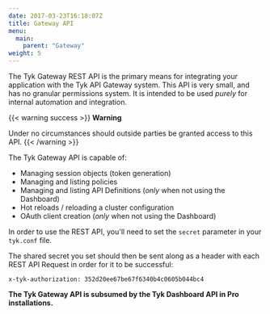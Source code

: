 ```yaml
---
date: 2017-03-23T16:18:07Z
title: Gateway API
menu:
  main:
    parent: "Gateway"
weight: 5 
---
```

The Tyk Gateway REST API is the primary means for integrating your application with the Tyk API Gateway system. This API is very small, and has no granular permissions system. It is intended to be used *purely* for internal automation and integration.

{{< warning success >}}
**Warning**  

Under no circumstances should outside parties be granted access to this API.
{{< /warning >}}


The Tyk Gateway API is capable of:

*   Managing session objects (token generation)
*   Managing and listing policies
*   Managing and listing API Definitions (*only* when not using the Dashboard)
*   Hot reloads / reloading a cluster configuration
*   OAuth client creation (*only* when not using the Dashboard)

In order to use the REST API, you'll need to set the `secret` parameter in your `tyk.conf` file.

The shared secret you set should then be sent along as a header with each REST API Request in order for it to be successful:

```{.copyWrapper}
x-tyk-authorization: 352d20ee67be67f6340b4c0605b044bc4
```

**The Tyk Gateway API is subsumed by the Tyk Dashboard API in Pro installations.**